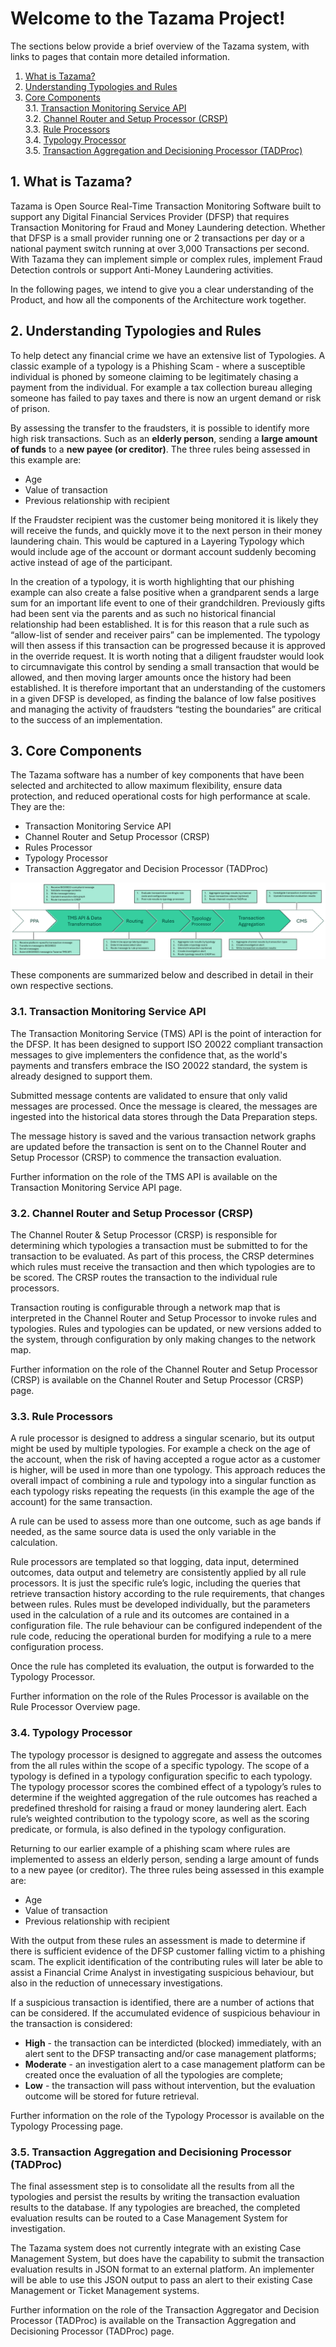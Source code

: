# Welcome to the Tazama Project!

The sections below provide a brief overview of the Tazama system, with links to pages that contain more detailed information.

<!-- vscode-markdown-toc -->
1. [What is Tazama?](#WhatisTazama)
2. [Understanding Typologies and Rules](#UnderstandingTypologiesandRules)
3. [Core Components](#CoreComponents)<br>
	3.1. [Transaction Monitoring Service API](#TransactionMonitoringServiceAPI)<br>
	3.2. [Channel Router and Setup Processor (CRSP)](#ChannelRouterandSetupProcessorCRSP)<br>
	3.3. [Rule Processors](#RuleProcessors)<br>
	3.4. [Typology Processor](#TypologyProcessor)<br>
	3.5. [Transaction Aggregation and Decisioning Processor (TADProc)](#TransactionAggregationandDecisioningProcessorTADProc)<br>

<!-- vscode-markdown-toc-config
	numbering=true
	autoSave=true
	/vscode-markdown-toc-config -->
<!-- /vscode-markdown-toc -->

##  1. <a name='WhatisTazama'></a>What is Tazama?

Tazama is Open Source Real-Time Transaction Monitoring Software built to support any Digital Financial Services Provider (DFSP) that requires Transaction Monitoring for Fraud and Money Laundering detection. Whether that DFSP is a small provider running one or 2 transactions per day or a national payment switch running at over 3,000 Transactions per second. With Tazama they can implement simple or complex rules, implement Fraud Detection controls or support Anti-Money Laundering activities.

In the following pages, we intend to give you a clear understanding of the Product, and how all the components of the Architecture work together.

##  2. <a name='UnderstandingTypologiesandRules'></a>Understanding Typologies and Rules

To help detect any financial crime we have an extensive list of Typologies. A classic example of a typology is a Phishing Scam - where a susceptible individual is phoned by someone claiming to be legitimately chasing a payment from the individual. For example a tax collection bureau alleging someone has failed to pay taxes and there is now an urgent demand or risk of prison.

By assessing the transfer to the fraudsters, it is possible to identify more high risk transactions. Such as an **elderly person**, sending a **large amount of funds** to a **new payee (or creditor)**. The three rules being assessed in this example are:

 - Age
 - Value of transaction
 - Previous relationship with recipient

If the Fraudster recipient was the customer being monitored it is likely they will receive the funds, and quickly move it to the next person in their money laundering chain. This would be captured in a Layering Typology which would include age of the account or dormant account suddenly becoming active instead of age of the participant.

In the creation of a typology, it is worth highlighting that our phishing example can also create a false positive when a grandparent sends a large sum for an important life event to one of their grandchildren. Previously gifts had been sent via the parents and as such no historical financial relationship had been established. It is for this reason that a rule such as “allow-list of sender and receiver pairs” can be implemented. The typology will then assess if this transaction can be progressed because it is approved in the override request. It is worth noting that a diligent fraudster would look to circumnavigate this control by sending a small transaction that would be allowed, and then moving larger amounts once the history had been established. It is therefore important that an understanding of the customers in a given DFSP is developed, as finding the balance of low false positives and managing the activity of fraudsters “testing the boundaries” are critical to the success of an implementation.

##  3. <a name='CoreComponents'></a>Core Components
The Tazama software has a number of key components that have been selected and architected to allow maximum flexibility, ensure data protection, and reduced operational costs for high performance at scale. They are the:

 - Transaction Monitoring Service API
 - Channel Router and Setup Processor (CRSP)
 - Rules Processor
 - Typology Processor
 - Transaction Aggregator and Decision Processor (TADProc)

![Tazama Core Processors](/images/tazama-core-components.png)

These components are summarized below and described in detail in their own respective sections.

###  3.1. <a name='TransactionMonitoringServiceAPI'></a>Transaction Monitoring Service API

The Transaction Monitoring Service (TMS) API is the point of interaction for the DFSP. It has been designed to support ISO 20022 compliant transaction messages to give implementers the confidence that, as the world's payments and transfers embrace the ISO 20022 standard, the system is already designed to support them.

Submitted message contents are validated to ensure that only valid messages are processed. Once the message is cleared, the messages are ingested into the historical data stores through the Data Preparation steps.

The message history is saved and the various transaction network graphs are updated before the transaction is sent on to the Channel Router and Setup Processor (CRSP) to commence the transaction evaluation.

Further information on the role of the TMS API is available on the Transaction Monitoring Service API page.

###  3.2. <a name='ChannelRouterandSetupProcessorCRSP'></a>Channel Router and Setup Processor (CRSP)

The Channel Router & Setup Processor (CRSP) is responsible for determining which typologies a transaction must be submitted to for the transaction to be evaluated. As part of this process, the CRSP determines which rules must receive the transaction and then which typologies are to be scored. The CRSP routes the transaction to the individual rule processors.

Transaction routing is configurable through a network map that is interpreted in the Channel Router and Setup Processor to invoke rules and typologies. Rules and typologies can be updated, or new versions added to the system, through configuration by only making changes to the network map.

Further information on the role of the Channel Router and Setup Processor (CRSP) is available on the Channel Router and Setup Processor (CRSP) page.

###  3.3. <a name='RuleProcessors'></a>Rule Processors

A rule processor is designed to address a singular scenario, but its output might be used by multiple typologies. For example a check on the age of the account, when the risk of having accepted a rogue actor as a customer is higher, will be used in more than one typology. This approach reduces the overall impact of combining a rule and typology into a singular function as each typology risks repeating the requests (in this example the age of the account) for the same transaction.

A rule can be used to assess more than one outcome, such as age bands if needed, as the same source data is used the only variable in the calculation.

Rule processors are templated so that logging, data input, determined outcomes, data output and telemetry are consistently applied by all rule processors. It is just the specific rule’s logic, including the queries that retrieve transaction history according to the rule requirements, that changes between rules. Rules must be developed individually, but the parameters used in the calculation of a rule and its outcomes are contained in a configuration file. The rule behaviour can be configured independent of the rule code, reducing the operational burden for modifying a rule to a mere configuration process.

Once the rule has completed its evaluation, the output is forwarded to the Typology Processor.

Further information on the role of the Rules Processor is available on the Rule Processor Overview page.

###  3.4. <a name='TypologyProcessor'></a>Typology Processor

The typology processor is designed to aggregate and assess the outcomes from the all rules within the scope of a specific typology. The scope of a typology is defined in a typology configuration specific to each typology. The typology processor scores the combined effect of a typology’s rules to determine if the weighted aggregation of the rule outcomes has reached a predefined threshold for raising a fraud or money laundering alert. Each rule’s weighted contribution to the typology score, as well as the scoring predicate, or formula, is also defined in the typology configuration.

Returning to our earlier example of a phishing scam where rules are implemented to assess an elderly person, sending a large amount of funds to a new payee (or creditor). The three rules being assessed in this example are:

 - Age
 - Value of transaction
 - Previous relationship with recipient

With the output from these rules an assessment is made to determine if there is sufficient evidence of the DFSP customer falling victim to a phishing scam. The explicit identification of the contributing rules will later be able to assist a Financial Crime Analyst in investigating suspicious behaviour, but also in the reduction of unnecessary investigations.

If a suspicious transaction is identified, there are a number of actions that can be considered. If the accumulated evidence of suspicious behaviour in the transaction is considered:

 - **High** - the transaction can be interdicted (blocked) immediately, with an alert sent to the DFSP transacting and/or case management platforms;
 - **Moderate** - an investigation alert to a case management platform can be created once the evaluation of all the typologies are complete;
 - **Low** - the transaction will pass without intervention, but the evaluation outcome will be stored for future retrieval.

Further information on the role of the Typology Processor is available on the Typology Processing page.

###  3.5. <a name='TransactionAggregationandDecisioningProcessorTADProc'></a>Transaction Aggregation and Decisioning Processor (TADProc)

The final assessment step is to consolidate all the results from all the typologies and persist the results by writing the transaction evaluation results to the database. If any typologies are breached, the completed evaluation results can be routed to a Case Management System for investigation.

The Tazama system does not currently integrate with an existing Case Management System, but does have the capability to submit the transaction evaluation results in JSON format to an external platform. An implementer will be able to use this JSON output to pass an alert to their existing Case Management or Ticket Management systems.

Further information on the role of the Transaction Aggregator and Decision Processor (TADProc) is available on the Transaction Aggregation and Decisioning Processor (TADProc) page.

